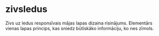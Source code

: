 # zivsledus

Zivs uz ledus responsīvais mājas lapas dizaina risinājums. Elementārs vienas lapas princips, kas sniedz būtīskāko informāciju, ko nes zīmols.
